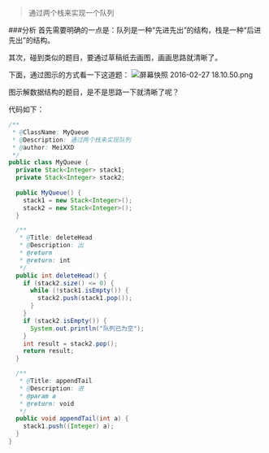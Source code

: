 >通过两个栈来实现一个队列

###分析
首先需要明确的一点是：队列是一种“先进先出”的结构，栈是一种“后进先出”的结构。

其次，碰到类似的题目，要通过草稿纸去画图，画画思路就清晰了。

下面，通过图示的方式看一下这道题：
![屏幕快照 2016-02-27 18.10.50.png](https://ooo.0o0.ooo/2016/02/27/56d179555a233.png)

图示解数据结构的题目，是不是思路一下就清晰了呢？

代码如下：

```java
/**
 * @ClassName: MyQueue
 * @Description: 通过两个栈来实现队列
 * @author: MeiXXD
 */
public class MyQueue {
  private Stack<Integer> stack1;
  private Stack<Integer> stack2;
  
  public MyQueue() {
    stack1 = new Stack<Integer>();
    stack2 = new Stack<Integer>();
  }

  /**
   * @Title: deleteHead
   * @Description: 出
   * @return
   * @return: int
   */
  public int deleteHead() {
    if (stack2.size() <= 0) {
      while (!stack1.isEmpty()) {
        stack2.push(stack1.pop());
      }
    }
    if (stack2.isEmpty()) {
      System.out.println("队列已为空");
    }
    int result = stack2.pop();
    return result;
  }

  /**
   * @Title: appendTail
   * @Description: 进
   * @param a
   * @return: void
   */
  public void appendTail(int a) {
    stack1.push((Integer) a);
  }
}
```

